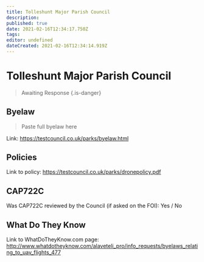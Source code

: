 ```yaml
---
title: Tolleshunt Major Parish Council
description: 
published: true
date: 2021-02-16T12:34:17.750Z
tags: 
editor: undefined
dateCreated: 2021-02-16T12:34:14.919Z
---
```


# Tolleshunt Major Parish Council
>  Awaiting Response
> {.is-danger}

## Byelaw
> Paste full byelaw here

Link:
https://testcouncil.co.uk/parks/byelaw.html

## Policies
Link to policy:
https://testcouncil.co.uk/parks/dronepolicy.pdf

## CAP722C

Was CAP722C reviewed by the Council (if asked on the FOI): Yes / No

## What Do They Know

Link to WhatDoTheyKnow.com page:
http://www.whatdotheyknow.com/alaveteli_pro/info_requests/byelaws_relating_to_uav_flights_477

